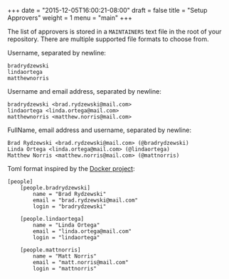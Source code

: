 +++
date = "2015-12-05T16:00:21-08:00"
draft = false
title = "Setup Approvers"
weight = 1
menu = "main"
+++

The list of approvers is stored in a `MAINTAINERS` text file in the root
of your repository. There are multiple supported file formats to choose from.

Username, separated by newline:

```
bradrydzewski
lindaortega
matthewnorris
```

Username and email address, separated by newline:

```
bradrydzewski <brad.rydzewski@mail.com>
lindaortega <linda.ortega@mail.com>
matthewnorris <matthew.norris@mail.com>
```

FullName, email address and username, separated by newline:

```
Brad Rydzewski <brad.rydzewski@mail.com> (@bradrydzewski)
Linda Ortega <linda.ortega@mail.com> (@lindaortega)
Matthew Norris <matthew.norris@mail.com> (@mattnorris)
```

Toml format inspired by the [Docker project](https://github.com/docker/opensource/blob/master/MAINTAINERS):

```
[people]
    [people.bradrydzewski]
        name = "Brad Rydzewski"
        email = "brad.rydzewski@mail.com"
        login = "bradrydzewski"

    [people.lindaortega]
        name = "Linda Ortega"
        email = "linda.ortega@mail.com"
        login = "lindaortega"

    [people.mattnorris]
        name = "Matt Norris"
        email = "matt.norris@mail.com"
        login = "mattnorris"
```


<!--
The individuals listed in the `core` organization represent the individuals that may approve pull requests for the current repository. You can also specify sub-organizations for other repositories:


```
[org]
    [org.core]
        people = [
            "bradrydzewski",
            "mattnorris",
        ]

    [org.python]
        people = [ "mattnorris" ]    
```

The above example includes a sub-organization that is responsible for maintaining our Python projects. We can use the command-line tools to generate a new `MAINTAINERS` file for our Python sub-organization:

```
$ lgtm octocat/hello-world python


[org]
    [org.core]
        people = [ "mattnorris" ]

[people]
    [people.mattnorris]
        name = "Matt Norris"
        email = "matt.norris@mail.com"
        login = "mattnorris"   
```

We can even push this file to another repository:

```
$ lgtm get octocat/hello-world python | lgtm push octocat/Spoon-Knife
```

This is useful when you want to have a master `MAINTAINERS` file that describes multiple repositories. See the command line documentation for more examples.
-->
